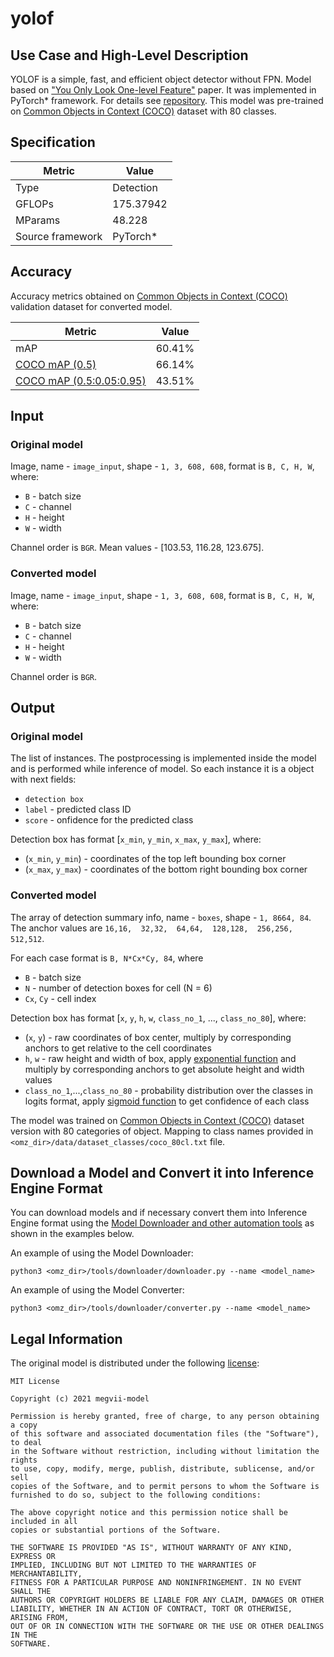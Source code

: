# yolof

## Use Case and High-Level Description

YOLOF is a simple, fast, and efficient object detector without FPN. Model based on ["You Only Look One-level Feature"](https://arxiv.org/abs/2103.09460) paper. It was implemented in PyTorch\* framework. For details see [repository](https://github.com/megvii-model/YOLOF). This model was pre-trained on [Common Objects in Context (COCO)](https://cocodataset.org/#home) dataset with 80 classes.

## Specification

| Metric            | Value         |
|-------------------|---------------|
| Type              | Detection     |
| GFLOPs            | 175.37942     |
| MParams           | 48.228        |
| Source framework  | PyTorch\*     |

## Accuracy

Accuracy metrics obtained on [Common Objects in Context (COCO)](https://cocodataset.org/#home) validation dataset for converted model.

| Metric                                                                | Value  |
| --------------------------------------------------------------------- | -------|
| mAP                                                                   | 60.41% |
| [COCO mAP (0.5)](https://cocodataset.org/#detection-eval)             | 66.14% |
| [COCO mAP (0.5:0.05:0.95)](https://cocodataset.org/#detection-eval)   | 43.51% |

## Input

### Original model

Image, name - `image_input`, shape - `1, 3, 608, 608`, format is `B, C, H, W`, where:

- `B` - batch size
- `C` - channel
- `H` - height
- `W` - width

Channel order is `BGR`.
Mean values - [103.53, 116.28, 123.675].

### Converted model

Image, name - `image_input`, shape - `1, 3, 608, 608`, format is `B, C, H, W`, where:

- `B` - batch size
- `C` - channel
- `H` - height
- `W` - width

Channel order is `BGR`.

## Output

### Original model

The list of instances. The postprocessing is implemented inside the model and is performed while inference of model. So each instance it is a object with next fields:
- `detection box`
- `label` - predicted class ID
- `score` - onfidence for the predicted class

Detection box has format [`x_min`, `y_min`, `x_max`, `y_max`], where:

- (`x_min`, `y_min`) - coordinates of the top left bounding box corner
- (`x_max`, `y_max`) - coordinates of the bottom right bounding box corner

### Converted model

The array of detection summary info, name - `boxes`, shape - `1, 8664, 84`. The anchor values are `16,16,  32,32,  64,64,  128,128,  256,256,  512,512`.

For each case format is `B, N*Cx*Cy, 84`, where

- `B` - batch size
- `N` - number of detection boxes for cell (N = 6)
- `Cx`, `Cy` - cell index

Detection box has format [`x`, `y`, `h`, `w`, `class_no_1`, ..., `class_no_80`], where:

- (`x`, `y`) - raw coordinates of box center, multiply by corresponding anchors to get relative to the cell coordinates
- `h`, `w` - raw height and width of box, apply [exponential function](https://en.wikipedia.org/wiki/Exponential_function) and multiply by corresponding anchors to get absolute height and width values
- `class_no_1`,...,`class_no_80` - probability distribution over the classes in logits format, apply [sigmoid function](https://en.wikipedia.org/wiki/Sigmoid_function) to get confidence of each class

The model was trained on [Common Objects in Context (COCO)](https://cocodataset.org/#home) dataset version with 80 categories of object. Mapping to class names provided in `<omz_dir>/data/dataset_classes/coco_80cl.txt` file.

## Download a Model and Convert it into Inference Engine Format

You can download models and if necessary convert them into Inference Engine format using the [Model Downloader and other automation tools](../../../tools/downloader/README.md) as shown in the examples below.

An example of using the Model Downloader:
```
python3 <omz_dir>/tools/downloader/downloader.py --name <model_name>
```

An example of using the Model Converter:
```
python3 <omz_dir>/tools/downloader/converter.py --name <model_name>
```

## Legal Information

The original model is distributed under the following
[license](https://raw.githubusercontent.com/megvii-model/YOLOF/main/LICENSE):

```
MIT License

Copyright (c) 2021 megvii-model

Permission is hereby granted, free of charge, to any person obtaining a copy
of this software and associated documentation files (the "Software"), to deal
in the Software without restriction, including without limitation the rights
to use, copy, modify, merge, publish, distribute, sublicense, and/or sell
copies of the Software, and to permit persons to whom the Software is
furnished to do so, subject to the following conditions:

The above copyright notice and this permission notice shall be included in all
copies or substantial portions of the Software.

THE SOFTWARE IS PROVIDED "AS IS", WITHOUT WARRANTY OF ANY KIND, EXPRESS OR
IMPLIED, INCLUDING BUT NOT LIMITED TO THE WARRANTIES OF MERCHANTABILITY,
FITNESS FOR A PARTICULAR PURPOSE AND NONINFRINGEMENT. IN NO EVENT SHALL THE
AUTHORS OR COPYRIGHT HOLDERS BE LIABLE FOR ANY CLAIM, DAMAGES OR OTHER
LIABILITY, WHETHER IN AN ACTION OF CONTRACT, TORT OR OTHERWISE, ARISING FROM,
OUT OF OR IN CONNECTION WITH THE SOFTWARE OR THE USE OR OTHER DEALINGS IN THE
SOFTWARE.
```
